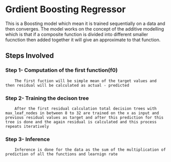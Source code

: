 # Grdient Boosting Regressor

This is a Boosting model which mean it is trained sequentially on a data and then converges. The model works on the concept of the additive modelling which is that if a composite function is divided into different smaller fucnction then added together it will give an approximate to that function.

## Steps Involved
   
### Step 1- Computation of the first function(f0)
        
        The first fuction will be simple mean of the target values and then residual will be calculated as actual - predicted
        
### Step 2- Training the decison tree

        After the first residual calculation total decision trees with max_leaf_nodes in between 8 to 32 are trained on the x as input and previous residual values as target and after this prediction for this tree is done and the again residual is calculated and this process repeats iteratively
        
### Step 3- Inference 

        Inference is done for the data as the sum of the multiplication of prediction of all the functions and learnign rate
